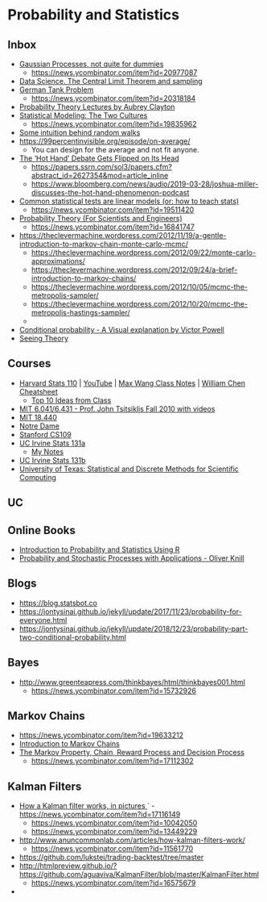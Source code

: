 # Probability and Statistics

## Inbox

- [Gaussian Processes, not quite for dummies](https://yugeten.github.io/posts/2019/09/GP/)
   - https://news.ycombinator.com/item?id=20977087
- [Data Science. The Central Limit Theorem and sampling](https://luminousmen.com/post/data-science-central-limit-theorem)
- [German Tank Problem](https://www.eadan.net/blog/german-tank-problem/)
   - https://news.ycombinator.com/item?id=20318184
- [Probability Theory Lectures by Aubrey Clayton](https://m.youtube.com/playlist?list=PL9v9IXDsJkktefQzX39wC2YG07vw7DsQ_)
- [Statistical Modeling: The Two Cultures](https://projecteuclid.org/download/pdf_1/euclid.ss/1009213726)
    - https://news.ycombinator.com/item?id=19835962
- [Some intuition behind random walks](https://github.com/joseprupi/randomwalk)
- https://99percentinvisible.org/episode/on-average/
    - You can design for the average and not fit anyone.
- [The ‘Hot Hand’ Debate Gets Flipped on Its Head](https://www.wsj.com/articles/the-hot-hand-debate-gets-flipped-on-its-head-1443465711)
    - https://papers.ssrn.com/sol3/papers.cfm?abstract_id=2627354&mod=article_inline
    - https://www.bloomberg.com/news/audio/2019-03-28/joshua-miller-discusses-the-hot-hand-phenomenon-podcast
- [Common statistical tests are linear models (or: how to teach stats)](https://lindeloev.github.io/tests-as-linear/)
    - https://news.ycombinator.com/item?id=19511420
- [Probability Theory (For Scientists and Engineers)
](https://betanalpha.github.io/assets/case_studies/probability_theory.html)
   - https://news.ycombinator.com/item?id=16841747
- https://theclevermachine.wordpress.com/2012/11/19/a-gentle-introduction-to-markov-chain-monte-carlo-mcmc/
   - https://theclevermachine.wordpress.com/2012/09/22/monte-carlo-approximations/
   - https://theclevermachine.wordpress.com/2012/09/24/a-brief-introduction-to-markov-chains/
   - https://theclevermachine.wordpress.com/2012/10/05/mcmc-the-metropolis-sampler/
   - https://theclevermachine.wordpress.com/2012/10/20/mcmc-the-metropolis-hastings-sampler/
   - 
- [Conditional probability - A Visual explanation by Victor Powell](http://setosa.io/conditional/)
- [Seeing Theory](https://seeing-theory.brown.edu/index.html)

## Courses

- [Harvard Stats 110](https://projects.iq.harvard.edu/stat110/home) | [YouTube](https://projects.iq.harvard.edu/stat110/youtube) | [Max Wang Class Notes](http://www.mxawng.com/stuff/notes/stat110.pdf) | [William Chen Cheatsheet](http://www.wzchen.com/probability-cheatsheet)
  - [Top 10 Ideas from Class](https://www.quora.com/What-are-the-top-10-big-ideas-in-Statistics-110-Introduction-to-Probability-at-Harvard)
- [MIT 6.041/6.431 - Prof. John Tsitsiklis Fall 2010 with videos](https://ocw.mit.edu/courses/electrical-engineering-and-computer-science/6-041-probabilistic-systems-analysis-and-applied-probability-fall-2010/)
- [MIT 18.440](https://ocw.mit.edu/courses/mathematics/18-440-probability-and-random-variables-spring-2014/)
- [Notre Dame](https://youtu.be/YTBFSmExXRc)
- [Stanford CS109](https://web.stanford.edu/class/archive/cs/cs109/cs109.1166//handouts/overview.html)
- [UC Irvine Stats 131a](http://ocw.uci.edu/courses/math_131a_introduction_to_probability_and_statistics.html)
  - [My Notes](uc_irvine_131a/2013_stats_131A_uc_irvine.md)
- [UC Irvine Stats 131b](http://ocw.uci.edu/courses/math_131b_introduction_to_probability_and_statistics.html)
- [University of Texas: Statistical and Discrete Methods for Scientific Computing](http://wpressutexas.net/coursewiki/index.php?title=Main_Page)

## UC 


## Online Books

- [Introduction to Probability and Statistics Using R](https://cran.r-project.org/web/packages/IPSUR/vignettes/IPSUR.pdf)
- [Probability and Stochastic Processes with Applications - Oliver Knill](http://www.math.harvard.edu/~knill/teaching/math144_1994/probability.pdf)

## Blogs

- https://blog.statsbot.co
- https://jontysinai.github.io/jekyll/update/2017/11/23/probability-for-everyone.html
- https://jontysinai.github.io/jekyll/update/2018/12/23/probability-part-two-conditional-probability.html

## Bayes

- http://www.greenteapress.com/thinkbayes/html/thinkbayes001.html
  - https://news.ycombinator.com/item?id=15732926

## Markov Chains

- https://news.ycombinator.com/item?id=19633212
- [Introduction to Markov Chains](https://towardsdatascience.com/introduction-to-markov-chains-50da3645a50d)
- [The Markov Property, Chain, Reward Process and Decision Process](https://xaviergeerinck.com/markov-property-chain-reward-decision)
    - https://news.ycombinator.com/item?id=17112302

## Kalman Filters

- [How a Kalman filter works, in pictures ](http://www.bzarg.com/p/how-a-kalman-filter-works-in-pictures/)
`   - https://news.ycombinator.com/item?id=17116149
    - https://news.ycombinator.com/item?id=10042050
    - https://news.ycombinator.com/item?id=13449229
- http://www.anuncommonlab.com/articles/how-kalman-filters-work/
    - https://news.ycombinator.com/item?id=11561770
- https://github.com/lukstei/trading-backtest/tree/master
- http://htmlpreview.github.io/?https://github.com/aguaviva/KalmanFilter/blob/master/KalmanFilter.html
    - https://news.ycombinator.com/item?id=16575679
- 
    

